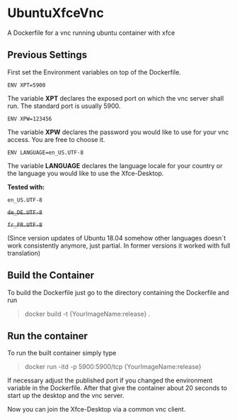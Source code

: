 # UbuntuXfceVnc
A Dockerfile for a vnc running ubuntu container with xfce


## Previous Settings
First set the Environment variables on top of the Dockerfile.

`ENV XPT=5900`

The variable **XPT** declares the exposed port on which the vnc server shall run. The standard port is usually 5900. 

`ENV XPW=123456`

The variable **XPW** declares the password you would like to use for your vnc access. You are free to choose it.

`ENV LANGUAGE=en_US.UTF-8`

The variable **LANGUAGE** declares the language locale for your country or the language you would like to use the Xfce-Desktop.

**Tested with:**

`en_US.UTF-8`

~~`de_DE.UTF-8`~~ 

~~`fr_FR.UTF-8`~~

(Since version updates of Ubuntu 18.04 somehow  other languages doesn´t work consistently anymore, just partial. In former versions it worked with full translation)

## Build the Container

To build the Dockerfile just go to the directory containing the Dockerfile and run

> docker build -t {YourImageName:release} . 

## Run the container

To run the built container simply type

> docker run -itd -p 5900:5900/tcp {YourImageName:release}

If necessary adjust the published port if you changed the environment variable in the Dockerfile.
After that give the container about 20 seconds to start up the desktop and the vnc server.

Now you can join the Xfce-Desktop via a common vnc client.
